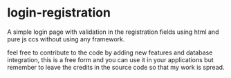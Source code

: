 # login-registration
 A simple login page with validation in the registration fields using html and pure js ccs without using any framework.

feel free to contribute to the code by adding new features and database integration,
this is a free form and you can use it in your applications but remember to leave the credits in the source code so that my work is spread.
